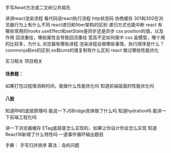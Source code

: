 
手写Await方法或二叉树公共祖先

讲讲react渲染流程
看代码说react执行流程
http状态码
协商缓存
301和302在浏览器行为上有什么不同
react递归和fiber架构的区别
递归方式也能中断
react 有哪些常用的hooks
useEffect和setState是同步还是异步
css position的值，以及作用
回流重绘，哪些属性会导致回流重绘
宽高不定如何居中
css 盒模型，哪个用的比较多，为什么
浏览器有哪些进程
渲染进程会做哪些事情，执行顺序是什么？
commonjs和es的区别
es和cms的值复制有什么区别
react 做过哪些性能优化


实习相关
项目相关

#### 场景题：
如果打包过程很消耗时间，能做什么性能优化吗
知道前端层面的性能优化吗

#### 八股
知道RN的底层原理吗
能说一下JSBridge具体做了什么吗
知道hydration吗
能讲一下前端工程化吗

讲一下浏览器缓存
ETag底层是怎么实现的，如果让你设计你会怎么实现
知道React18新增了什么特性吗
一道事件循环输出题目

手撕：
手写归并排序
算法：岛屿问题
